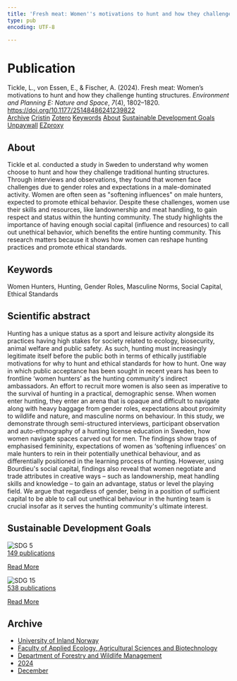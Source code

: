 ```yaml
---
title: 'Fresh meat: Women''s motivations to hunt and how they challenge hunting structures'
type: pub
encoding: UTF-8

---
```

<h1>Publication</h1>
<article id="csl-bib-container-FYESJG93" class="csl-bib-container">
  <div class="csl-bib-body"> <div class="csl-entry">Tickle, L., von Essen, E., &#38; Fischer, A. (2024). Fresh meat: Women’s motivations to hunt and how they challenge hunting structures. <i>Environment and Planning E: Nature and Space</i>, <i>7</i>(4), 1802–1820. <a href="https://doi.org/10.1177/25148486241239822">https://doi.org/10.1177/25148486241239822</a></div> </div>
  <div class="csl-bib-buttons">
    <a href="#taxonomy-article-FYESJG93" alt="archive" class="csl-bib-button">Archive</a>
    <a href="https://app.cristin.no/results/show.jsf?id=2334490" alt="Cristin" class="csl-bib-button">Cristin</a>
    <a href="http://zotero.org/groups/5881554/items/FYESJG93" alt="Zotero" class="csl-bib-button">Zotero</a>
    <a href="#keywords-article-FYESJG93" alt="keywords" class="csl-bib-button">Keywords</a>
    <a href="#about-article-FYESJG93" alt="about_pub" class="csl-bib-button">About</a>
    <a href="#sdg-article-FYESJG93" alt="sdg" class="csl-bib-button">Sustainable Development Goals</a>
    <a href="https://journals.sagepub.com/doi/pdf/10.1177/25148486241239822" alt="Unpaywall" class="csl-bib-button">Unpaywall</a>
    <a href="https://journals.sagepub.com/doi/pdf/10.1177/25148486241239822" alt="EZproxy" class="csl-bib-button">EZproxy</a>
  </div>
  <div id="csl-bib-meta-container-FYESJG93"></div>
</article>
<div id="csl-bib-meta-FYESJG93" class="csl-bib-meta">
  <article id="about-article-FYESJG93" class="about_pub-article">
    <h1>About</h1>
    Tickle et al. conducted a study in Sweden to understand why women choose to hunt and how they challenge traditional hunting structures. Through interviews and observations, they found that women face challenges due to gender roles and expectations in a male-dominated activity. Women are often seen as "softening influences" on male hunters, expected to promote ethical behavior. Despite these challenges, women use their skills and resources, like landownership and meat handling, to gain respect and status within the hunting community. The study highlights the importance of having enough social capital (influence and resources) to call out unethical behavior, which benefits the entire hunting community. This research matters because it shows how women can reshape hunting practices and promote ethical standards.
  </article>
  <article id="keywords-article-FYESJG93" class="keywords-article">
    <h1>Keywords</h1>
    Women Hunters, Hunting, Gender Roles, Masculine Norms, Social Capital, Ethical Standards
  </article>
  <article id="abstract-article-FYESJG93" class="abstract-article">
    <h1>Scientific abstract</h1>
    Hunting has a unique status as a sport and leisure activity alongside its practices having high stakes for society related to ecology, biosecurity, animal welfare and public safety. As such, hunting must increasingly legitimate itself before the public both in terms of ethically justifiable motivations for why to hunt and ethical standards for how to hunt. One way in which public acceptance has been sought in recent years has been to frontline ‘women hunters’ as the hunting community's indirect ambassadors. An effort to recruit more women is also seen as imperative to the survival of hunting in a practical, demographic sense. When women enter hunting, they enter an arena that is opaque and difficult to navigate along with heavy baggage from gender roles, expectations about proximity to wildlife and nature, and masculine norms on behaviour. In this study, we demonstrate through semi-structured interviews, participant observation and auto-ethnography of a hunting license education in Sweden, how women navigate spaces carved out for men. The findings show traps of emphasised femininity, expectations of women as ‘softening influences’ on male hunters to rein in their potentially unethical behaviour, and as differentially positioned in the learning process of hunting. However, using Bourdieu's social capital, findings also reveal that women negotiate and trade attributes in creative ways – such as landownership, meat handling skills and knowledge – to gain an advantage, status or level the playing field. We argue that regardless of gender, being in a position of sufficient capital to be able to call out unethical behaviour in the hunting team is crucial insofar as it serves the hunting community's ultimate interest.
  </article>
  <article id="sdg-article-FYESJG93" class="sdg-article">
    <h1>Sustainable Development Goals</h1>
    <div class="sdg-container"><div id="sdg5" class="sdg">
        <img src="{{< params subfolder >}}images/sdg/sdg05_en.png" class="image" alt="SDG 5">
        <div class="sdg-overlay">
          <a href="{{< params subfolder >}}en/archive/?sdg=5#archive" class="sdg-publication-count"><span>149</span> publications</a>
          <p><a href="https://sdgs.un.org/goals/goal5" class="sdg-read-more">Read More</a></p>
        </div>
      </div> <div id="sdg15" class="sdg">
        <img src="{{< params subfolder >}}images/sdg/sdg15_en.png" class="image" alt="SDG 15">
        <div class="sdg-overlay">
          <a href="{{< params subfolder >}}en/archive/?sdg=15#archive" class="sdg-publication-count"><span>538</span> publications</a>
          <p><a href="https://sdgs.un.org/goals/goal15" class="sdg-read-more">Read More</a></p>
        </div>
      </div></div>
  </article>
  <article id="taxonomy-article-FYESJG93" class="taxonomy-article">
    <h1>Archive</h1>
    <ul>
      <li><a href="{{< params subfolder >}}en/archive/?key=3DCRN523">University of Inland Norway</a></li>
      <li><a href="{{< params subfolder >}}en/archive/?key=T77LXH6D">Faculty of Applied Ecology, Agricultural Sciences and Biotechnology</a></li>
      <li><a href="{{< params subfolder >}}en/archive/?key=7TRARPE3">Department of Forestry and Wildlife Management</a></li>
      <li><a href="{{< params subfolder >}}en/archive/?key=A4XX8HDP">2024</a></li>
      <li><a href="{{< params subfolder >}}en/archive/?key=3ADXSI9P">December</a></li>
    </ul>
  </article>
</div>
